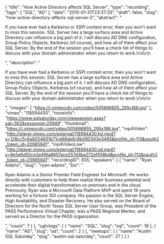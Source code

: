 {
  "title": "How Active Directory affects SQL Server",
  "type": "recording",
  "tags": [
    "SQL",
    "AD"
  ],
  "date": "2015-01-31T23:37:33",
  "draft": false,
  "slug": "how-active-directory-affects-sql-server-2",
  "abstract": "<p>If you have ever had a Kerberos or SSPI context error, then you won't want to miss this session. SQL Server has a large surface area and Active Directory can influence a big part of it. I will discuss AD DNS configuration, Group Policy Objects, Kerberos (of course), and how all of them affect your SQL Server. By the end of the session you'll have a check list of things to discuss with your domain administrator when you return to work.\r\n\r\n</p>",
  "description": "<p>If you have ever had a Kerberos or SSPI context error, then you won't want to miss this session. SQL Server has a large surface area and Active Directory can influence a big part of it. I will discuss AD DNS configuration, Group Policy Objects, Kerberos (of course), and how all of them affect your SQL Server. By the end of the session you'll have a check list of things to discuss with your domain administrator when you return to work.\r\n\r\n</p>",
  "images": [
    "https://i.vimeocdn.com/video/505666855_295x166.jpg"
  ],
  "vimeo": "118594430",
  "moreinfo": "https://www.sqlsaturday.com/viewsession.aspx?sat=362&sessionid=25949",
  "thumbnail": "https://i.vimeocdn.com/video/505666855_295x166.jpg",
  "mp4Video": "http://player.vimeo.com/external/118594430.hd.mp4?s=128cc5c6a8204831b71ce68de6c8b080343e3465&profile_id=113&oauth2_token_id=20985841",
  "mp4VideoLow": "http://player.vimeo.com/external/118594430.sd.mp4?s=9e5e6d50ce3e4f6a8807ace257d3ba272ef558bd&profile_id=112&oauth2_token_id=20985841",
  "recordingID": 835,
  "speakers": [
    {
      "name": "Ryan Adams",
      "slug": "ryan-adams",
      "bio": "<p>Ryan Adams is a Senior Premier Field Engineer for Microsoft.  He works directly with customers to help them realize their business potential and accelerate their digital transformation on premises and in the cloud. Previously, Ryan was a Microsoft Data Platform MVP and spent 19 years working for a fortune 100 company.  His passion is the SQL Server Engine, High Availability, and Disaster Recovery. He also served on the Board of Directors for the North Texas SQL Server User Group, was President of the PASS Performance Virtual Chapter, was a PASS Regional Mentor, and served as a Director for the PASS organization.</p>",
      "count": 7
    }
  ],
  "ugtvtags": [
    {
      "name": "SQL",
      "slug": "sql",
      "count": 18
    },
    {
      "name": "AD",
      "slug": "ad",
      "count": 2
    }
  ],
  "meetups": [
    {
      "name": "Austin SQL Saturday",
      "slug": "austin-sql-saturday",
      "count": 27
    }
  ]
}